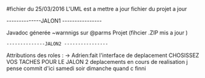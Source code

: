 #fichier du 25/03/2016
L'UML est a mettre a jour
fichier du projet a jour

--------------JALON1 ----------------

Javadoc génerée ~warnnigs sur @parms
Projet (fihcier .ZIP mis a jour )

    --------------JALON2 ----------------
    
Attributions des roles : -> Adrien:fait l'interface de deplacement
CHOSISSEZ VOS TACHES POUR LE JALON 2 
deplacements en cours de realisation
j pense commit d'ici samedi soir dimanche quand c finni 




